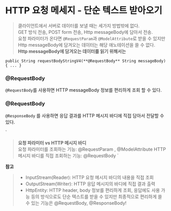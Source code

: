 # HTTP 요청 메세지 - 단순 텍스트 받아오기

> 클라이언트에서 서버로 데이터를 보낼 때는 세가지 방법밖에 없다.   
> GET 방식 전송, POST form 전송, Http messageBody에 담아서 전송.   
> 요청 파라미터가 온다면 `@RequestParam`과 `@ModelAttribute`로 받을 수 있지만 Http messageBody에 담겨오는 데이터는 해당 애노테이션을 쓸 수 없다.   
> **Http messageBody에 담겨오는 데이터를 읽기 위해서는**   

`public String requestBodyStringV4(**@RequestBody** String messageBody) { ... }`

### @RequestBody ###
`@RequestBody`를 사용하면 HTTP messageBody 정보를 편리하게 조회 할 수 있다.

### @RequestBody ###
`@ResponseBody` 를 사용하면 응답 결과를 HTTP 메시지 바디에 직접 담아서 전달할 수 있다.

`
> **요청 파라미터 vs HTTP 메시지 바디**  
> 요청 파라미터를 조회하는 기능: @RequestParam , @ModelAttribute 
> HTTP 메시지 바디를 직접 조회하는 기능: @RequestBody 
`



**참고**
> * InputStream(Reader): HTTP 요청 메시지 바디의 내용을 직접 조회
> * OutputStream(Writer): HTTP 응답 메시지의 바디에 직접 결과 출력
> * HttpEntity: HTTP header, body 정보를 편리하게 조회, 응답에도 사용 가능
등의 방식으로도 단순 텍스트를 받을 수 있지만 최종적으로 편리하게 쓸 수 있는 기능은 @RequestBody, @ResponseBody!

